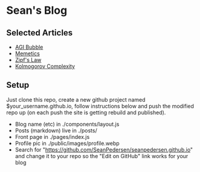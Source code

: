 # Sean's Blog

## Selected Articles

- [AGI Bubble](/posts/agi-bubble)
- [Memetics](/posts/memetics)
- [Zipf's Law](/posts/zipfs-law)
- [Kolmogorov Complexity](/posts/kolmogorov-complexity)

## Setup

Just clone this repo, create a new github project named $your_username.github.io, follow instructions below and push the modified repo up (on each push the site is getting rebuild and published).

- Blog name (etc) in ./components/layout.js
- Posts (markdown) live in ./posts/
- Front page in ./pages/index.js
- Profile pic in ./public/images/profile.webp
- Search for "https://github.com/SeanPedersen/seanpedersen.github.io" and change it to your repo so the "Edit on GitHub" link works for your blog
